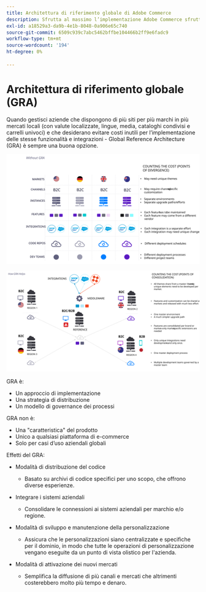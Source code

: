 ```yaml
---
title: Architettura di riferimento globale di Adobe Commerce
description: Sfrutta al massimo l’implementazione Adobe Commerce sfruttando un’architettura di riferimento globale.
exl-id: a18529a3-da9b-4e1b-8048-0a906e65c740
source-git-commit: 6509c939c7abc5462bffbe104466b2ff9e6fadc9
workflow-type: tm+mt
source-wordcount: '194'
ht-degree: 0%

---
```


# Architettura di riferimento globale (GRA)

Quando gestisci aziende che dispongono di più siti per più marchi in più mercati locali (con valute localizzate, lingue, media, cataloghi condivisi e carrelli univoci) e che desiderano evitare costi inutili per l’implementazione delle stesse funzionalità e integrazioni - Global Reference Architecture (GRA) è sempre una buona opzione.

![Tabella che illustra il costo della divergenza architettonica](../../assets/playbooks/divergent-architecture.svg)

![Tabella che illustra il costo del consolidamento in architettura](../../assets/playbooks/consolidated-architecture.svg)

GRA è:

- Un approccio di implementazione
- Una strategia di distribuzione
- Un modello di governance dei processi

GRA non è:

- Una &quot;caratteristica&quot; del prodotto
- Unico a qualsiasi piattaforma di e-commerce
- Solo per casi d’uso aziendali globali

Effetti del GRA:

- Modalità di distribuzione del codice

   - Basato su archivi di codice specifici per uno scopo, che offrono diverse esperienze.

- Integrare i sistemi aziendali

   - Consolidare le connessioni ai sistemi aziendali per marchio e/o regione.

- Modalità di sviluppo e manutenzione della personalizzazione

   - Assicura che le personalizzazioni siano centralizzate e specifiche per il dominio, in modo che tutte le operazioni di personalizzazione vengano eseguite da un punto di vista olistico per l&#39;azienda.

- Modalità di attivazione dei nuovi mercati

   - Semplifica la diffusione di più canali e mercati che altrimenti costerebbero molto più tempo e denaro.
